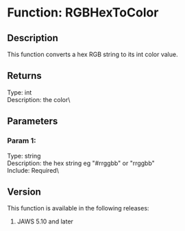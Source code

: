# Function: RGBHexToColor

## Description

This function converts a hex RGB string to its int color value.

## Returns

Type: int\
Description: the color\

## Parameters

### Param 1:

Type: string\
Description: the hex string eg \"#rrggbb\" or \"rrggbb\"\
Include: Required\

## Version

This function is available in the following releases:

1.  JAWS 5.10 and later
